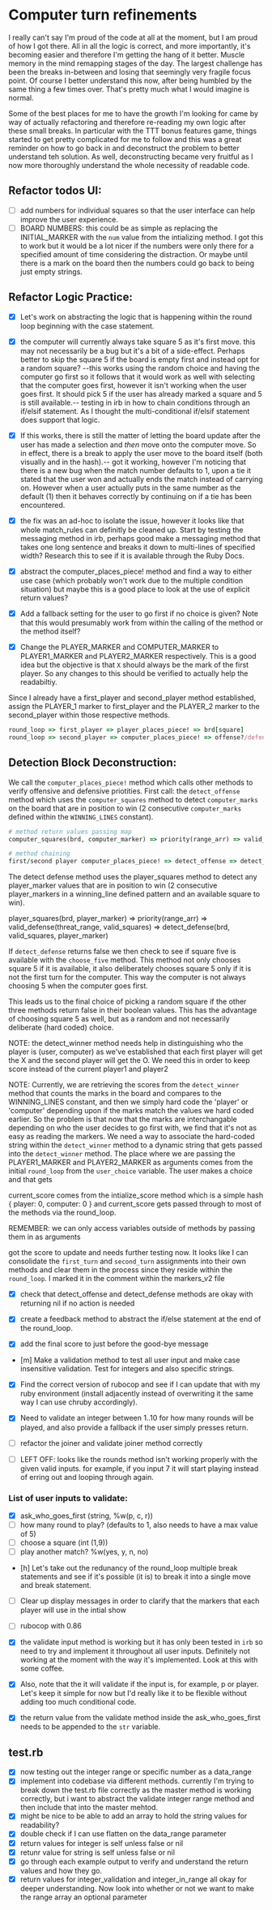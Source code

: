 # Computer turn refinements
I really can't say I'm proud of the code at all at the moment, but I am proud of how I got there. All in all the logic is correct, and more importantly, it's becoming easier and therefore I'm getting the hang of it better. Muscle memory in the mind remapping stages of the day. The largest challenge has been the breaks in-between and losing that seemingly very fragile focus point. Of course I better understand this now, after being humbled by the same thing a few times over. That's pretty much what I would imagine is normal.

Some of the best places for me to have the growth I'm looking for came by way of actually refactoring and therefore re-reading my own logic after these small breaks. In particular with the TTT bonus features game, things started to get pretty complicated for me to follow and this was a great reminder on how to go back in and deconstruct the problem to better understand teh solution. As well, deconstructing became very fruitful as I now more thoroughly understand the whole necessity of readable code.


## Refactor todos UI:
- [ ] add numbers for individual squares so that the user interface can help improve the user experience.
- [ ] BOARD NUMBERS: this could be as simple as replacing the INITIAL_MARKER with the `num` value from the intializing method. I got this to work but it would be a lot nicer if the numbers were only there for a specified amount of time considering the distraction. Or maybe until there is a mark on the board then the numbers could go back to being just empty strings.

## Refactor Logic Practice:
- [x] Let's work on abstracting the logic that is happening within the round loop beginning with the case statement.

- [x] the computer will currently always take square 5 as it's first move. this may not necessarily be a bug but it's a bit of a side-effect. Perhaps better to skip the square 5 if the board is empty first and instead opt for a random square? --this works using the random choice and having the computer go first so it follows that it would work as well with selecting that the computer goes first, however it isn't working when the user goes first. It should pick 5 if the user has already marked a square and 5 is still available.-- testing in irb in how to chain conditions through an if/elsif statement. As I thought the multi-conditional if/elsif statement does support that logic. 

- [x] If this works, there is still the matter of letting the board update after the user has made a selection and _then_ move onto the computer move. So in effect, there is a break to apply the user move to the board itself (both visually and in the hash).-- got it working, however I'm noticing that there is a new bug when the match number defaults to 1, upon a tie it stated that the user won and actually ends the match instead of carrying on. However when a user actually puts in the same number as the default (1) then it behaves correctly by continuing on if a tie has been encountered. 

- [x] the fix was an ad-hoc to isolate the issue, however it looks like that whole match_rules can definitly be cleaned up. Start by testing the messaging method in irb, perhaps good make a messaging method that takes one long sentence and breaks it down to multi-lines of specified width? Research this to see if it is available through the Ruby Docs.

- [x] abstract the computer_places_piece! method and find a way to either use case (which probably won't work due to the multiple condition situation) but maybe this is a good place to look at the use of explicit return values?

- [x] Add a fallback setting for the user to go first if no choice is given? Note that this would presumably work from within the calling of the method or the method itself?


- [x] Change the PLAYER_MARKER and COMPUTER_MARKER to PLAYER1_MARKER and PLAYER2_MARKER respectively. This is a good idea but the objective is that `X` should always be the mark of the first player. So any changes to this should be verified to actually help the readabiltiy.

Since I already have a first_player and second_player method established, assign the PLAYER_1 marker to first_player and the PLAYER_2 marker to the second_player within those respective methods. 

```ruby
round_loop => first_player => player_places_piece! => brd[square]
round_loop => second_player => computer_places_piece! => offense?/defense?/square 5?/random  => brd[square]
```

## Detection Block Deconstruction:
We call the `computer_places_piece!` method which calls other methods to verify offensive and defensive priotities. First call: the `detect_offense` method which uses the `computer_squares` method to detect `computer_marks` on the board that are in position to win (2 consecutive `computer_marks` defined within the `WINNING_LINES` constant).

```ruby
# method return values passing map
computer_squares(brd, computer_marker) => priority(range_arr) => valid_offense(win_range, valid_squares) => detect_offense(brd, valid_squares, computer_marker) 

# method chaining
first/second player computer_places_piece! => detect_offense => detect_defense => choose_five => random
```

The detect defense method uses the player_squares method to detect any player_marker values that are in position to win (2 consecutive player_markers in a winning_line defined pattern and an available square to win).

player_squares(brd, player_marker) => priority(range_arr) => valid_defense(threat_range, valid_squares) => detect_defense(brd, valid_squares, player_marker)

If `detect_defense` returns false we then check to see if square five is available with the `choose_five` method. This method not only chooses square 5 if it is available, it also deliberately chooses square 5 only if it is not the first turn for the computer. This way the computer is not always choosing 5 when the computer goes first.

This leads us to the final choice of picking a random square if the other three methods return false in their boolean values. This has the advantage of choosing square 5 as well, but as a random and not necessarily deliberate (hard coded) choice.

NOTE: the detect_winner method needs help in distinguishing who the player is (user, computer) as we've established that each first player will get the X and the second player will get the O. We need this in order to keep score instead of the current player1 and player2

NOTE: Currently, we are retrieving the scores from the `detect_winner` method that counts the marks in the board and compares to the WINNING_LINES constant, and then we simply hard code the 'player' or 'computer' depending upon if the marks match the values we hard coded earlier. So the problem is that now that the marks are interchangable depending on who the user decides to go first with, we find that it's not as easy as reading the markers. We need a way to associate the hard-coded string within the `detect_winner` method to a dynamic string that gets passed into the `detect_winner` method. The place where we are passing the PLAYER1_MARKER and PLAYER2_MARKER as arguments comes from the initial `round_loop` from the `user_choice` variable. The user makes a choice and that gets 


current_score comes from the intialize_score method which is a simple hash { player: 0, computer: 0 } and current_score gets passed through to most of the methods via the round_loop.

REMEMBER: we can only access variables outside of methods by passing them in as arguments

got the score to update and needs further testing now. It looks like I can consolidate the `first_turn` and `second_turn` assignments into their own methods and clear them in the process since they reside within the `round_loop`. I marked it in the comment within the markers_v2 file


- [x] check that detect_offense and detect_defense methods are okay with returning nil if no action is needed

- [x] create a feedback method to abstract the if/else statement at the end of the round_loop.

- [x] add the final score to just before the good-bye message

- [m] Make a validation method to test all user input and make case insensitive validation. Test for integers and also specific strings.

- [x] Find the correct version of rubocop and see if I can update that with my ruby environment (install adjacently instead of overwriting it the same way I can use chruby accordingly).

- [x] Need to validate an integer between 1..10 for how many rounds will be played, and also provide a fallback if the user simply presses return.

- [ ] refactor the joiner and validate joiner method correctly
- [ ] LEFT OFF: looks like the rounds method isn't working properly with the given valid inputs. for example, if you input 7 it will start playing instead of erring out and looping through again.

### List of user inputs to validate:
- [x] ask_who_goes_first (string, %w(p, c, r))
- [ ] how many round to play? (defaults to 1, also needs to have a max value of 5)
- [ ] choose a square (int (1,9))
- [ ] play another match? %w(yes, y, n, no)

- [h] Let's take out the redunancy of the round_loop multiple break statements and see if it's possible (it is) to break it into a single move and break statement.

- [ ] Clear up display messages in order to clarify that the markers that each player will use in the intial show
- [ ] rubocop with 0.86
- [x] the validate input method is working but it has only been tested in `irb` so need to try and implement it throughout all user inputs. Definitely not working at the moment with the way it's implemented. Look at this with some coffee.
- [x] Also, note that the it will validate if the input is, for example, p or player. Let's keep it simple for now but I'd really like it to be flexible without adding too much conditional code.

- [x] the return value from the validate method inside the ask_who_goes_first needs to be appended to the `str` variable.

## test.rb
- [x] now testing out the integer range or specific number as a data_range
- [x] implement into codebase via different methods. currently I'm trying to break down the test.rb file correctly as the master method is working correctly, but i want to abstract the validate integer range method and then include that into the master mehtod.
- [x] might be nice to be able to add an array to hold the string values for readability?
- [x] double check if I can use flatten on the data_range parameter
- [x] return values for integer is self unless false or nil
- [x] retunr value for string is self unless false or nil
- [x] go through each example output to verify and understand the return values and how they go.
- [x] return values for integer_validation and integer_in_range all okay for deeper understanding. Now look into whether or not we want to make the range array an optional parameter
